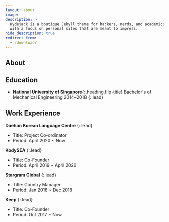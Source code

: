 ```yaml
---
layout: about
image:
description: >
  Hydejack is a boutique Jekyll theme for hackers, nerds, and academics,
  with a focus on personal sites that are meant to impress.
hide_description: true
redirect_from:
  - /download/
---
```


## About
<!--author-->

## Education
* **National University of Singapore**{:.heading.flip-title} Bachelor's of Mechanical Engineering 2014~2018
{:.lead}


## Work Experience
**Daehan Korean Language Centre**
{:.lead}
* Title: Project Co-ordinator
* Period: April 2020 ~ Now

**KodySEA**
{:.lead}
* Title: Co-Founder
* Period: April 2019 ~ April 2020

**Stargram Global**
{:.lead}
* Title: Country Manager
* Period: Jan 2018 ~ Dec 2018

**Keep**
{:.lead}
* Title: Co-Founder
* Period: Oct 2017 ~ Now